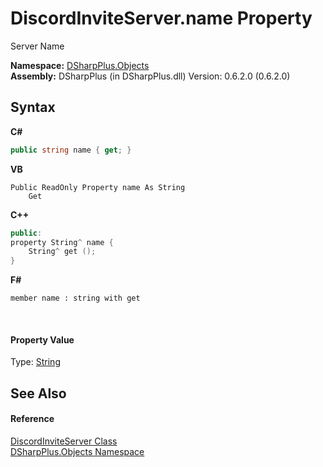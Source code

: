 # DiscordInviteServer.name Property 
 

Server Name

**Namespace:**&nbsp;<a href="b70db947-75ff-488f-5245-350c6ca1e522">DSharpPlus.Objects</a><br />**Assembly:**&nbsp;DSharpPlus (in DSharpPlus.dll) Version: 0.6.2.0 (0.6.2.0)

## Syntax

**C#**<br />
``` C#
public string name { get; }
```

**VB**<br />
``` VB
Public ReadOnly Property name As String
	Get
```

**C++**<br />
``` C++
public:
property String^ name {
	String^ get ();
}
```

**F#**<br />
``` F#
member name : string with get

```

<br />

#### Property Value
Type: <a href="http://msdn2.microsoft.com/en-us/library/s1wwdcbf" target="_blank">String</a>

## See Also


#### Reference
<a href="8368e386-b938-66e9-aba0-9a29df249914">DiscordInviteServer Class</a><br /><a href="b70db947-75ff-488f-5245-350c6ca1e522">DSharpPlus.Objects Namespace</a><br />